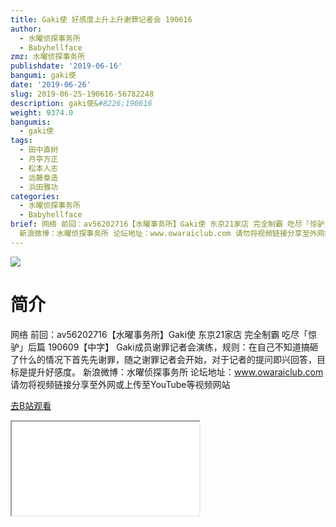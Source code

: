 ```yaml
---
title: Gaki使 好感度上升上升谢罪记者会 190616
author:
  - 水曜侦探事务所
  - Babyhellface
zmz: 水曜侦探事务所
publishdate: '2019-06-16'
bangumi: gaki使
date: '2019-06-26'
slug: 2019-06-25-190616-56782248
description: gaki使&#8226;190616
weight: 9374.0
bangumis:
  - gaki使
tags:
  - 田中直树
  - 月亭方正
  - 松本人志
  - 远藤章造
  - 浜田雅功
categories:
  - 水曜侦探事务所
  - Babyhellface
brief: 网络 前回：av56202716【水曜事务所】Gaki使 东京21家店 完全制霸 吃尽「惊驴」后篇 190609【中字】 Gaki成员谢罪记者会演练，规则：在自己不知道搞砸了什么的情况下首先先谢罪，随之谢罪记者会开始，对于记者的提问即兴回答，目标是提升好感度。
  新浪微博：水曜侦探事务所 论坛地址：www.owaraiclub.com 请勿将视频链接分享至外网或上传至YouTube等视频网站
---
```

![](https://raw.githubusercontent.com/tcgriffith/owaraisite/master/static/tmpimg/779729f728cab93cb1b2d855a81ec16f2b0dd6dd.jpg.480.jpg)
# 简介  
网络
前回：av56202716【水曜事务所】Gaki使 东京21家店 完全制霸 吃尽「惊驴」后篇 190609【中字】
Gaki成员谢罪记者会演练，规则：在自己不知道搞砸了什么的情况下首先先谢罪，随之谢罪记者会开始，对于记者的提问即兴回答，目标是提升好感度。
新浪微博：水曜侦探事务所 论坛地址：www.owaraiclub.com
请勿将视频链接分享至外网或上传至YouTube等视频网站  

[去B站观看](https://www.bilibili.com/video/av56782248/)
<div class ="resp-container"><iframe class="testiframe" src="//player.bilibili.com/player.html?aid=56782248"", scrolling="no", allowfullscreen="true" > </iframe></div> 
